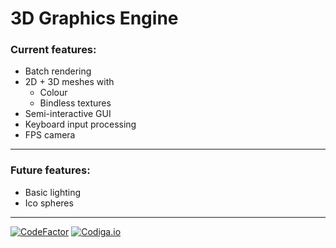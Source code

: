 # 3D Graphics Engine

### Current features:
- Batch rendering 
- 2D + 3D meshes with
  - Colour
  - Bindless textures
- Semi-interactive GUI
- Keyboard input processing
- FPS camera

---

### Future features:
- Basic lighting
- Ico spheres

---

[![CodeFactor](https://www.codefactor.io/repository/github/freddycansic/opengl/badge)](https://www.codefactor.io/repository/github/freddycansic/opengl)
[![Codiga.io](https://api.codiga.io/project/32615/score/svg)](https://api.codiga.io/project/32615/score/svg)
